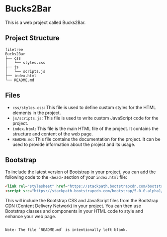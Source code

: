 # Bucks2Bar

This is a web project called Bucks2Bar.

## Project Structure

```
filetree
Bucks2Bar
├── css
│   └── styles.css
├── js
│   └── scripts.js
├── index.html
└── README.md
```

## Files

- `css/styles.css`: This file is used to define custom styles for the HTML elements in the project.
- `js/scripts.js`: This file is used to write custom JavaScript code for the project.
- `index.html`: This file is the main HTML file of the project. It contains the structure and content of the web page.
- `README.md`: This file contains the documentation for the project. It can be used to provide information about the project and its usage.

## Bootstrap

To include the latest version of Bootstrap in your project, you can add the following code to the `<head>` section of your `index.html` file:

```html
<link rel="stylesheet" href="https://stackpath.bootstrapcdn.com/bootstrap/5.0.0-alpha1/css/bootstrap.min.css">
<script src="https://stackpath.bootstrapcdn.com/bootstrap/5.0.0-alpha1/js/bootstrap.min.js"></script>
```

This will include the Bootstrap CSS and JavaScript files from the Bootstrap CDN (Content Delivery Network) in your project. You can then use Bootstrap classes and components in your HTML code to style and enhance your web page.
```

Note: The file `README.md` is intentionally left blank.